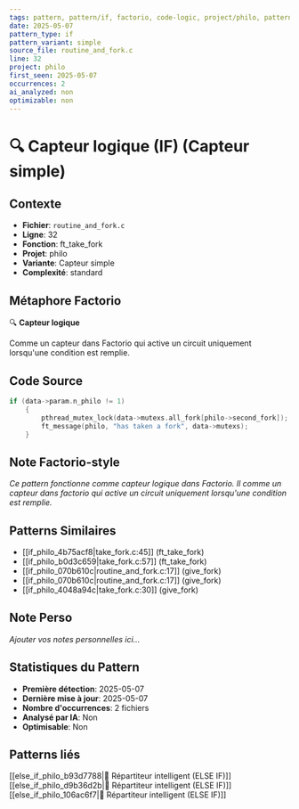 ```yaml
---
tags: pattern, pattern/if, factorio, code-logic, project/philo, pattern/variant/simple
date: 2025-05-07
pattern_type: if
pattern_variant: simple
source_file: routine_and_fork.c
line: 32
project: philo
first_seen: 2025-05-07
occurrences: 2
ai_analyzed: non
optimizable: non
---
```


# 🔍 Capteur logique (IF) (Capteur simple)

## Contexte
- **Fichier**: `routine_and_fork.c`
- **Ligne**: 32
- **Fonction**: ft_take_fork
- **Projet**: philo
- **Variante**: Capteur simple
- **Complexité**: standard

## Métaphore Factorio
🔍 **Capteur logique**

Comme un capteur dans Factorio qui active un circuit uniquement lorsqu'une condition est remplie.

## Code Source
```c
if (data->param.n_philo != 1)
	{
		pthread_mutex_lock(data->mutexs.all_fork[philo->second_fork]);
		ft_message(philo, "has taken a fork", data->mutexs);
	}
```

## Note Factorio-style
*Ce pattern fonctionne comme capteur logique dans Factorio. Il comme un capteur dans factorio qui active un circuit uniquement lorsqu'une condition est remplie.*

## Patterns Similaires
- [[if_philo_4b75acf8|take_fork.c:45]] (ft_take_fork)
- [[if_philo_b0d3c659|take_fork.c:57]] (ft_take_fork)
- [[if_philo_070b610c|routine_and_fork.c:17]] (give_fork)
- [[if_philo_070b610c|routine_and_fork.c:17]] (give_fork)
- [[if_philo_4048a94c|take_fork.c:30]] (give_fork)

## Note Perso
*Ajouter vos notes personnelles ici...*

## Statistiques du Pattern
- **Première détection**: 2025-05-07
- **Dernière mise à jour**: 2025-05-07
- **Nombre d'occurrences**: 2 fichiers
- **Analysé par IA**: Non
- **Optimisable**: Non

## Patterns liés
[[else_if_philo_b93d7788|🔄 Répartiteur intelligent (ELSE IF)]]
[[else_if_philo_d9b36d2b|🔄 Répartiteur intelligent (ELSE IF)]]
[[else_if_philo_106ac6f7|🔄 Répartiteur intelligent (ELSE IF)]]
